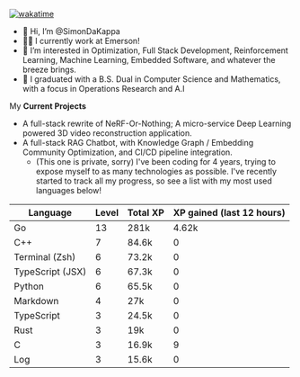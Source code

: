 
[![wakatime](https://wakatime.com/badge/user/50e6c678-94a9-4739-af51-360aeb113c51.svg)](https://wakatime.com/@50e6c678-94a9-4739-af51-360aeb113c51)

- 👋 Hi, I’m @SimonDaKappa
- 🧑‍💼 I currently work at Emerson!
- 👀 I’m interested in Optimization, Full Stack Development, Reinforcement Learning, Machine Learning, Embedded Software, and whatever the breeze brings.
- 🌱 I graduated with a B.S. Dual in Computer Science and Mathematics, with a focus in Operations Research and A.I

My **Current Projects** 
- A full-stack rewrite of NeRF-Or-Nothing; A micro-service Deep Learning powered 3D video reconstruction application.
- A full-stack RAG Chatbot, with Knowledge Graph / Embedding Community Optimization, and CI/CD pipeline integration.
  - (This one is private, sorry)
I've been coding for 4 years, trying to expose myself to as many technologies as possible. I've recently started to track all my progress, so see
a list with my most used languages below!

| Language | Level | Total XP | XP gained (last 12 hours) |
| --- | --- | --- | --- |
| Go | 13 | 281k | 4.62k |
| C++ | 7 | 84.6k | 0 |
| Terminal (Zsh) | 6 | 73.2k | 0 |
| TypeScript (JSX) | 6 | 67.3k | 0 |
| Python | 6 | 65.5k | 0 |
| Markdown | 4 | 27k | 0 |
| TypeScript | 3 | 24.5k | 0 |
| Rust | 3 | 19k | 0 |
| C | 3 | 16.9k | 9 |
| Log | 3 | 15.6k | 0 |
